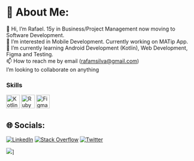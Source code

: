 # 💫 About Me:


👋 Hi, I’m Rafael. 15y in Business/Project Management now moving to Software Development.
<br>👀 I’m interested in Mobile Development. Currently working on MATip App.
<br>🌱 I’m currently learning Android Development (Kotlin), Web Development, Figma and Testing.
<br>📫 How to reach me by email (rafamsilva@gmail.com)
<br>   I’m looking to collaborate on anything

### Skills

<p align="left">
<a href="https://kotlinlang.org/" target="_blank" rel="noreferrer"><img src="https://raw.githubusercontent.com/danielcranney/readme-generator/main/public/icons/skills/kotlin-colored.svg" width="36" height="36" alt="Kotlin" /></a>
<a href="https://www.ruby-lang.org/en/" target="_blank" rel="noreferrer"><img src="https://raw.githubusercontent.com/danielcranney/readme-generator/main/public/icons/skills/ruby-colored.svg" width="36" height="36" alt="Ruby" /></a>
<a href="https://www.figma.com/" target="_blank" rel="noreferrer"><img src="https://raw.githubusercontent.com/danielcranney/readme-generator/main/public/icons/skills/figma-colored.svg" width="36" height="36" alt="Figma" /></a>
</p>

## 🌐 Socials:
[![LinkedIn](https://img.shields.io/badge/LinkedIn-%230077B5.svg?logo=linkedin&logoColor=white)](https://linkedin.com/in/rafamsilva) [![Stack Overflow](https://img.shields.io/badge/-Stackoverflow-FE7A16?logo=stack-overflow&logoColor=white)](https://stackoverflow.com/users/12152180) [![Twitter](https://img.shields.io/badge/Twitter-%231DA1F2.svg?logo=Twitter&logoColor=white)](https://twitter.com/rafamsilva) 

[![](https://visitcount.itsvg.in/api?id=rafaover&icon=5&color=6)](https://visitcount.itsvg.in)]

<!-- Proudly created with GPRM ( https://gprm.itsvg.in ) -->
